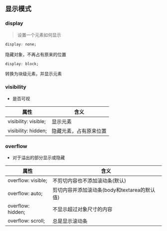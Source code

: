## 显示模式
### display
> 设置一个元素如何显示
```css
display: none;
```
隐藏对象，不再占有原来的位置
```css
display: block;
```
转换为块级元素，并显示元素
### visibility
- 是否可视

| 属性                 | 含义                   |
| -------------------- | ---------------------- |
| visibility: visible; | 显示元素               |
| visibility: hidden;  | 隐藏元素，占有原来位置 |
### overflow
- 对于溢出的部分显示或隐藏

| 属性               | 含义                                         |
| ------------------ | -------------------------------------------- |
| overflow: visible; | 不剪切内容也不添加滚动条(默认)               |
| overflow: auto;    | 剪切内容并添加滚动条(body和textarea的默认值) |
| overflow: hidden;  | 不显示超过对象尺寸的内容                     |
| overflow: scroll;  | 总是显示滚动条                               |
